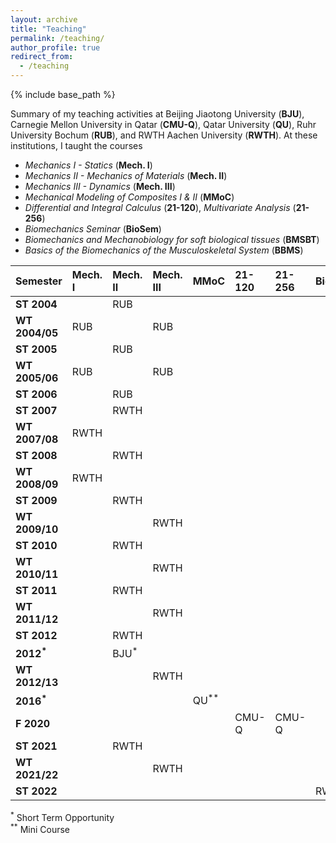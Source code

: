 ```yaml
---
layout: archive
title: "Teaching"
permalink: /teaching/
author_profile: true
redirect_from:
  - /teaching
---
```



{% include base_path %}

Summary of my teaching activities at Beijing Jiaotong University (**BJU**), Carnegie Mellon University in Qatar (**CMU-Q**), Qatar University (**QU**),
Ruhr University Bochum (**RUB**), and RWTH Aachen University (**RWTH**). At these institutions, I taught the courses 
* _Mechanics I - Statics_ (**Mech. I**)
* _Mechanics II - Mechanics of Materials_ (**Mech. II**)
* _Mechanics III - Dynamics_ (**Mech. III**)
* _Mechanical Modeling of Composites I & II_ (**MMoC**)
* _Differential and Integral Calculus_ (**21-120**), _Multivariate Analysis_ (**21-256**)
* _Biomechanics Seminar_ (**BioSem**)
*  _Biomechanics and Mechanobiology for soft biological tissues_ (**BMSBT**)
*  _Basics of the Biomechanics of the Musculoskeletal System_  (**BBMS**)

|Semester       |Mech. I |Mech. II  |Mech. III  |MMoC |21-120   |21-256 | BioSem | BMSBT | BBMS |
|:---|:-------|:---------|:----------|:---|:---|:---|:---|:---|:---|
|**ST 2004**    |        |RUB       |           |             |         |       |        |        |        |
|**WT 2004/05** |RUB     |          |RUB        |             |         |       |        |        |        |
|**ST 2005**    |        |RUB       |           |             |         |       |        |        |        |
|**WT 2005/06** |RUB     |          |RUB        |             |         |       |        |        |        |
|**ST 2006**    |        |RUB       |           |             |         |       |        |        |        |
|**ST 2007**    |        |RWTH      |           |             |         |       |        |        |        |
|**WT 2007/08** |RWTH    |          |           |             |         |       |        |        |        |
|**ST 2008**    |        |RWTH      |           |             |         |       |        |        |        |
|**WT 2008/09** |RWTH    |          |           |             |         |       |        |        |        |
|**ST 2009**    |        |RWTH      |           |             |         |       |        |        |        |
|**WT 2009/10** |        |          |RWTH       |             |         |       |        |        |        |
|**ST 2010**    |        |RWTH      |           |             |         |       |        |        |        |
|**WT 2010/11** |        |          |RWTH       |             |         |       |        |        |        |
|**ST 2011**    |        |RWTH      |           |             |         |       |        |        |        |
|**WT 2011/12** |        |          |RWTH       |             |         |       |        |        |        |
|**ST 2012**    |        |RWTH      |           |             |         |       |        |        |        |
|**2012<sup>*</sup>** |  |BJU<sup>*</sup> |     |             |         |       |        |        |        |
|**WT 2012/13** |        |          |RWTH       |             |         |       |        |        |        |
|**2016<sup>*</sup>** |  |          |           |QU<sup>**</sup>  |     |       |        |        |        |
|**F 2020**     |        |          |           |             |CMU-Q    |CMU-Q  |        |        |        |
|**ST 2021**    |        |RWTH      |           |             |         |       |        |        |        |
|**WT 2021/22** |        |          |RWTH       |             |         |       |        |        |        |
|**ST 2022**    |        |          |           |             |         |       |RWTH    |RWTH    |RWTH    |


<sup>*</sup> Short Term Opportunity<br/> 
<sup>**</sup> Mini Course






